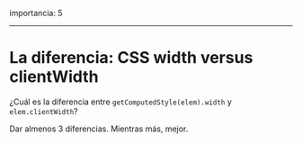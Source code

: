 importancia: 5

---

# La diferencia: CSS width versus clientWidth

¿Cuál es la diferencia entre `getComputedStyle(elem).width` y `elem.clientWidth`?

Dar almenos 3 diferencias. Mientras más, mejor.
